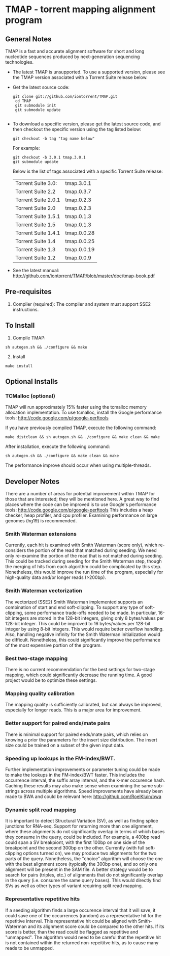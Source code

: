# TMAP - torrent mapping alignment program

##  General Notes 

TMAP is a fast and accurate alignment software for short and long nucleotide sequences produced by next-generation sequencing technologies.

* The latest TMAP is unsupported.  To use a supported version, please see the TMAP version associated with a Torrent Suite release below.

*  Get the latest source code: 
    <pre lang="bash"><code>git clone git://github.com/iontorrent/TMAP.git
    cd TMAP
    git submodule init
    git submodule update
    </code></pre>
* To download a specific version, please get the latest source code, and then checkout the specific version using the tag listed below:
    <pre lang="bash"><code>git checkout -b tag "tag name below"</code></pre>
    For example: <pre lang="bash"><code>git checkout -b 3.0.1 tmap.3.0.1
    git submodule update
    </code></pre>
    Below is the list of tags associated with a specific Torrent Suite release:<table>
    <tr><td>Torrent Suite 3.0:</td><td>tmap.3.0.1</td></tr>
    <tr><td>Torrent Suite 2.2</td><td>tmap.0.3.7</td></tr>
    <tr><td>Torrent Suite 2.0.1</td><td>tmap.0.2.3</td></tr>
    <tr><td>Torrent Suite 2.0</td><td>tmap.0.2.3</td></tr>
    <tr><td>Torrent Suite 1.5.1</td><td>tmap.0.1.3</td></tr>
    <tr><td>Torrent Suite 1.5</td><td>tmap.0.1.3</td></tr>
    <tr><td>Torrent Suite 1.4.1</td><td>tmap.0.0.28</td></tr>
    <tr><td>Torrent Suite 1.4</td><td>tmap.0.0.25</td></tr>
    <tr><td>Torrent Suite 1.3</td><td>tmap.0.0.19</td></tr>
    <tr><td>Torrent Suite 1.2</td><td>tmap.0.0.9</td></tr>
    </tr>
    </table>
*  See the latest manual: http://github.com/iontorrent/TMAP/blob/master/doc/tmap-book.pdf


##  Pre-requisites
1. Compiler (required):
  The compiler and system must support SSE2 instructions.  

##  To Install

1. Compile TMAP:
  <pre lang="bash"><code>sh autogen.sh && ./configure && make</code></pre>
2. Install
  <pre lang="bash"><code>make install</code></pre>

##  Optional Installs

### TCMalloc (optional)
  TMAP will run approximately 15% faster using the tcmalloc memory allocation
  implementation.  To use tcmalloc, install the Google performance tools:
  http://code.google.com/p/google-perftools
  
  If you have previously compiled TMAP, execute the following command:
  <pre lang="bash"><code>make distclean && sh autogen.sh && ./configure && make clean && make</code></pre>
  After installation, execute the following command:
  <pre lang="bash"><code>sh autogen.sh && ./configure && make clean && make</code></pre>
  The performance improve should occur when using multiple-threads.

##  Developer Notes

There are a number of areas for potential improvement within TMAP for those
that are interested; they will be mentioned here.  A great way to find places
where the code can be improved is to use Google's performance tools:
  http://code.google.com/p/google-perftools
This includes a heap checker, heap profiler, and cpu profiler.  Examining 
performance on large genomes (hg19) is recommended.

### Smith Waterman extensions
  Currently, each hit is examined with Smith Waterman (score only), which
   re-considers the portion of the read that matched during seeding.  We need
   only re-examine the portion of the read that is not matched during seeding.
   This could be tracked during seeding for the Smith Waterman step, though 
   the merging of hits from each algorithm could be complicated by this step.
   Nonetheless, this would improve the run time of the program, especially for
   high-quality data and/or longer reads (>200bp).

### Smith Waterman vectorization
  The vectorized (SSE2) Smith Waterman implemented supports an combination of
    start and end soft-clipping.  To support any type of soft-clipping, some 
    performance trade-offs needed to be made.  In particular, 16-bit integers
	are stored in the 128-bit integers, giving only 8 bytes/values per 128-bit 
    integer.  This could be improved to 16 bytes/values per 128-bit integer by
    using 8-bit integers.  This would require better overflow handling.  Also,
    handling negative infinity for the Smith Waterman initialization would be
    difficult.  Nonetheless, this could significantly improve the performance of
    the most expensive portion of the program.

### Best two-stage mapping
  There is no current recommendation for the best settings for two-stage 
    mapping, which could significantly decrease the running time.  A good 
	project would be to optimize these settings.

### Mapping quality calibration
  The mapping quality is sufficiently calibrated, but can always be improved,
    especially for longer reads.  This is a major area for improvement.

### Better support for paired ends/mate pairs
  There is minimal support for paired ends/mate pairs, which relies on knowing
    a prior the parameters for the insert size distribution.  The insert size 
	could be trained on a subset of the given input data.

### Speeding up lookups in the FM-index/BWT.
  Further implementation improvements or parameter tuning could be made to make
    the lookups in the FM-index/BWT faster.  This includes the occurrence 
	interval, the suffix array interval, and the k-mer occurence hash.  Caching
	these results may also make sense when examining the same sub-strings across
	multiple algorithms.  Speed improvements have already been made to BWA and 
	could be relevant here:
	  http://github.com/RoelKluin/bwa

### Dynamic split read mapping
  It is important to detect Structural Variation (SV), as well as finding splice 
    junctions for RNA-seq.  Support for returning more than one alignment, where
	these alignments do not significantly overlap in terms of which bases they
	consume in the query, could be included.  For example, a 400bp read could span
	a SV breakpiont, with the first 100bp on one side of the breakpoint and the 
	second 300bp on the other.  Currently (with full soft-clipping options turned 
    on), we may produce two alignments for the two parts of the query. Nonetheless,
	the "choice" algorithm will choose the one with the best alignment score 
    (typically the 300bp one), and so only one alignment will be present in the SAM
	file.  A better strategy would be to search for pairs (triples, etc.) of 
	alignments that do not significantly overlap in the query (i.e. consume the same
	query bases).  This would directly find SVs as well as other types of variant
	requiring split read mapping.

### Representative repetitive hits
  If a seeding algorithm finds a large occurence interval that it will save, it 
    could save one of the occurrences (random) as a representative hit for the 
	repetitive interval.  This representative hit could be aligned with Smith-Waterman
	and its alignment score could be compared to the other hits.  If its score is
	better, than the read could be flagged as repetitive and "unmapped".  The 
	algorithm would need to be careful that the repetitive hit is not contained 
	within the returned non-repeititve hits, as to cause many reads to be unmapped.
